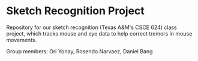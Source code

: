 # Sketch Recognition Project

Repository for our sketch recognition (Texas A&M's CSCE 624) class project, which tracks mouse and eye data to help correct tremors in mouse movements.

Group members: Ori Yonay, Rosendo Narvaez, Daniel Bang
